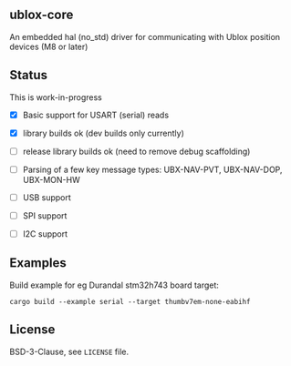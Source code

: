 ## ublox-core
An embedded hal (no_std) driver for communicating with Ublox position 
devices (M8 or later)

## Status

This is work-in-progress

- [x] Basic support for USART (serial) reads
- [x] library builds ok (dev builds only currently)
- [ ] release library builds ok (need to remove debug scaffolding)
- [ ] Parsing of a few key message types:
    UBX-NAV-PVT, UBX-NAV-DOP, UBX-MON-HW
- [ ] USB support
- [ ] SPI support
- [ ] I2C support


## Examples

Build example for eg Durandal stm32h743 board target:
```
cargo build --example serial --target thumbv7em-none-eabihf 
```


## License

BSD-3-Clause, see `LICENSE` file.
 
